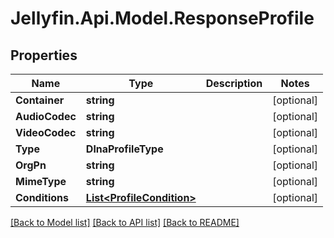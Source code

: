 
# Jellyfin.Api.Model.ResponseProfile

## Properties

Name | Type | Description | Notes
------------ | ------------- | ------------- | -------------
**Container** | **string** |  | [optional] 
**AudioCodec** | **string** |  | [optional] 
**VideoCodec** | **string** |  | [optional] 
**Type** | **DlnaProfileType** |  | [optional] 
**OrgPn** | **string** |  | [optional] 
**MimeType** | **string** |  | [optional] 
**Conditions** | [**List&lt;ProfileCondition&gt;**](ProfileCondition.md) |  | [optional] 

[[Back to Model list]](../README.md#documentation-for-models)
[[Back to API list]](../README.md#documentation-for-api-endpoints)
[[Back to README]](../README.md)

